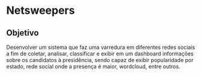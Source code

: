 # Netsweepers
## Objetivo
Desenvolver um sistema que faz uma varredura em diferentes redes sociais a fim de coletar, analisar, classificar e exibir em um dashboard informações sobre os candidatos à presidência, sendo capaz de exibir popularidade por estado, rede social onde a presença é maior, wordcloud, entre outros.
